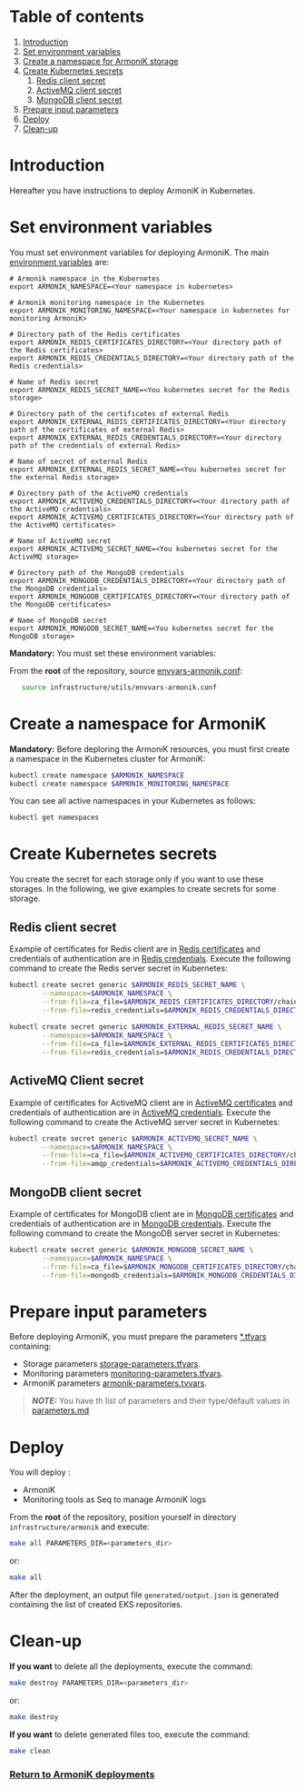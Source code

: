 # Table of contents

1. [Introduction](#introduction)
2. [Set environment variables](#set-environment-variables)
3. [Create a namespace for ArmoniK storage](#create-a-namespace-for-armonik-storage)
4. [Create Kubernetes secrets](#create-kubernetes-secrets)
    1. [Redis client secret](#redis-client-secret)
    2. [ActiveMQ client secret](#activemq-client-secret)
    3. [MongoDB client secret](#mongodb-client-secret)
5. [Prepare input parameters](#prepare-input-parameters)
6. [Deploy](#deploy)
7. [Clean-up](#clean-up)

# Introduction

Hereafter you have instructions to deploy ArmoniK in Kubernetes.

# Set environment variables

You must set environment variables for deploying ArmoniK. The
main [environment variables](../../utils/envvars-armonik.conf) are:

```buildoutcfg
# Armonik namespace in the Kubernetes
export ARMONIK_NAMESPACE=<Your namespace in kubernetes>

# Armonik monitoring namespace in the Kubernetes
export ARMONIK_MONITORING_NAMESPACE=<Your namespace in kubernetes for monitoring ArmoniK>

# Directory path of the Redis certificates
export ARMONIK_REDIS_CERTIFICATES_DIRECTORY=<Your directory path of the Redis certificates>
export ARMONIK_REDIS_CREDENTIALS_DIRECTORY=<Your directory path of the Redis credentials>
    
# Name of Redis secret
export ARMONIK_REDIS_SECRET_NAME=<You kubernetes secret for the Redis storage>

# Directory path of the certificates of external Redis
export ARMONIK_EXTERNAL_REDIS_CERTIFICATES_DIRECTORY=<Your directory path of the certificates of external Redis>
export ARMONIK_EXTERNAL_REDIS_CREDENTIALS_DIRECTORY=<Your directory path of the credentials of external Redis>
    
# Name of secret of external Redis
export ARMONIK_EXTERNAL_REDIS_SECRET_NAME=<You kubernetes secret for the external Redis storage>

# Directory path of the ActiveMQ credentials
export ARMONIK_ACTIVEMQ_CREDENTIALS_DIRECTORY=<Your directory path of the ActiveMQ credentials>
export ARMONIK_ACTIVEMQ_CERTIFICATES_DIRECTORY=<Your directory path of the ActiveMQ certificates>
    
# Name of ActiveMQ secret
export ARMONIK_ACTIVEMQ_SECRET_NAME=<You kubernetes secret for the ActiveMQ storage>

# Directory path of the MongoDB credentials
export ARMONIK_MONGODB_CREDENTIALS_DIRECTORY=<Your directory path of the MongoDB credentials>
export ARMONIK_MONGODB_CERTIFICATES_DIRECTORY=<Your directory path of the MongoDB certificates>

# Name of MongoDB secret
export ARMONIK_MONGODB_SECRET_NAME=<You kubernetes secret for the MongoDB storage>
```

**Mandatory:** You must set these environment variables:

From the **root** of the repository, source [envvars-armonik.conf](../../utils/envvars-armonik.conf):

```bash
   source infrastructure/utils/envvars-armonik.conf
```

# Create a namespace for ArmoniK

**Mandatory:** Before deploring the ArmoniK resources, you must first create a namespace in the Kubernetes cluster for
ArmoniK:

```bash
kubectl create namespace $ARMONIK_NAMESPACE
kubectl create namespace $ARMONIK_MONITORING_NAMESPACE
```

You can see all active namespaces in your Kubernetes as follows:

```bash
kubectl get namespaces
```

# Create Kubernetes secrets

You create the secret for each storage only if you want to use these storages. In the following, we give examples to
create secrets for some storage.

## Redis client secret

Example of certificates for Redis client are in [Redis certificates](../../security/certificates) and credentials of
authentication are in [Redis credentials](../../security/credentials). Execute the following command to create the Redis
server secret in Kubernetes:

```bash
kubectl create secret generic $ARMONIK_REDIS_SECRET_NAME \
        --namespace=$ARMONIK_NAMESPACE \
        --from-file=ca_file=$ARMONIK_REDIS_CERTIFICATES_DIRECTORY/chain.p7b \
        --from-file=redis_credentials=$ARMONIK_REDIS_CREDENTIALS_DIRECTORY/redis-credentials.json
        
kubectl create secret generic $ARMONIK_EXTERNAL_REDIS_SECRET_NAME \
        --namespace=$ARMONIK_NAMESPACE \
        --from-file=ca_file=$ARMONIK_EXTERNAL_REDIS_CERTIFICATES_DIRECTORY/chain.p7b \
        --from-file=redis_credentials=$ARMONIK_REDIS_CREDENTIALS_DIRECTORY/redis-credentials.json
```

## ActiveMQ Client secret

Example of certificates for ActiveMQ client are in [ActiveMQ certificates](../../security/certificates) and credentials
of authentication are in [ActiveMQ credentials](../../security/credentials). Execute the following command to create the
ActiveMQ server secret in Kubernetes:

```bash
kubectl create secret generic $ARMONIK_ACTIVEMQ_SECRET_NAME \
        --namespace=$ARMONIK_NAMESPACE \
        --from-file=ca_file=$ARMONIK_ACTIVEMQ_CERTIFICATES_DIRECTORY/chain.p7b \
        --from-file=amqp_credentials=$ARMONIK_ACTIVEMQ_CREDENTIALS_DIRECTORY/amqp-credentials.json
```

## MongoDB client secret

Example of certificates for MongoDB client are in [MongoDB certificates](../../security/certificates) and credentials of
authentication are in [MongoDB credentials](../../security/credentials). Execute the following command to create the
MongoDB server secret in Kubernetes:

```bash
kubectl create secret generic $ARMONIK_MONGODB_SECRET_NAME \
        --namespace=$ARMONIK_NAMESPACE \
        --from-file=ca_file=$ARMONIK_MONGODB_CERTIFICATES_DIRECTORY/chain.p7b \
        --from-file=mongodb_credentials=$ARMONIK_MONGODB_CREDENTIALS_DIRECTORY/mongodb-credentials.json
```

# Prepare input parameters

Before deploying ArmoniK, you must prepare the parameters [*.tfvars](parameters) containing:

* Storage parameters [storage-parameters.tfvars](parameters/storage-parameters.tfvars).
* Monitoring parameters [monitoring-parameters.tfvars](parameters/monitoring-parameters.tfvars).
* ArmoniK parameters [armonik-parameters.tvvars](parameters/armonik-parameters.tfvars).

> **_NOTE:_** You have th list of parameters and their type/default values in [parameters.md](parameters.md)

# Deploy

You will deploy :

* ArmoniK
* Monitoring tools as Seq to manage ArmoniK logs

From the **root** of the repository, position yourself in directory `infrastructure/armonik` and execute:

```bash
make all PARAMETERS_DIR=<parameters_dir>
```

or:

```bash
make all
```

After the deployment, an output file `generated/output.json` is generated containing the list of created EKS
repositories.

# Clean-up

**If you want** to delete all the deployments, execute the command:

```bash
make destroy PARAMETERS_DIR=<parameters_dir>
```

or:

```bash
make destroy
```

**If you want** to delete generated files too, execute the command:

```bash
make clean
```

### [Return to ArmoniK deployments](../../../README.md#armonik-deployments)
